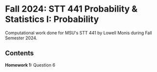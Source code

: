 # Fall 2024: STT 441 Probability & Statistics I: Probability

Computational work done for MSU's STT 441 by Lowell Monis during Fall Semester 2024.

## Contents

**Homework 1:** Question 6
